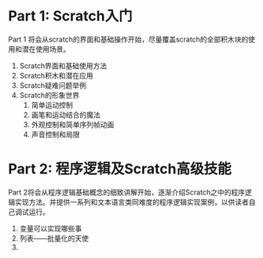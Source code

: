 # Part 1: Scratch入门

Part 1 将会从scratch的界面和基础操作开始，尽量覆盖scratch的全部积木块的使用和潜在使用场景。

1. Scratch界面和基础使用方法
2. Scratch积木和潜在应用
3. Scratch疑难问题举例
4. Scratch的形象世界
   1. 简单运动控制
   2. 画笔和运动结合的魔法
   3. 外观控制和简单序列帧动画
   4. 声音控制和局限

# Part 2: 程序逻辑及Scratch高级技能

Part 2将会从程序逻辑基础概念的细致讲解开始，逐渐介绍Scratch之中的程序逻辑实现方法。并提供一系列和文本语言类同难度的程序逻辑实现案例，以供读者自己调试运行。

1. 变量可以实现哪些事
2. 列表——批量化的天使
3. 


